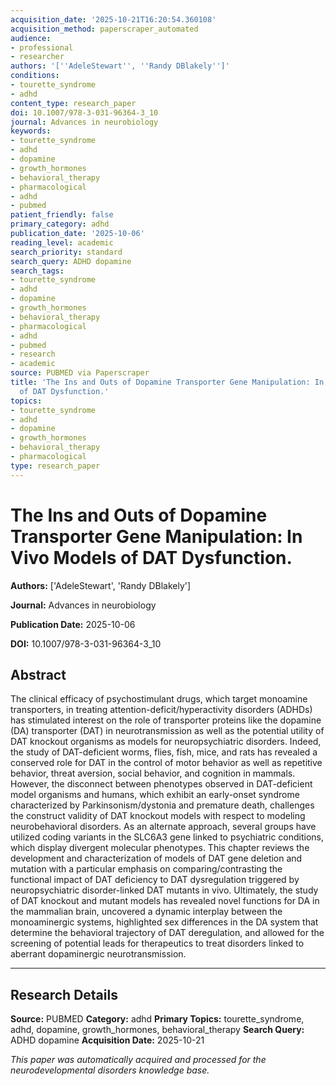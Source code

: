 ```yaml
---
acquisition_date: '2025-10-21T16:20:54.360108'
acquisition_method: paperscraper_automated
audience:
- professional
- researcher
authors: '[''AdeleStewart'', ''Randy DBlakely'']'
conditions:
- tourette_syndrome
- adhd
content_type: research_paper
doi: 10.1007/978-3-031-96364-3_10
journal: Advances in neurobiology
keywords:
- tourette_syndrome
- adhd
- dopamine
- growth_hormones
- behavioral_therapy
- pharmacological
- adhd
- pubmed
patient_friendly: false
primary_category: adhd
publication_date: '2025-10-06'
reading_level: academic
search_priority: standard
search_query: ADHD dopamine
search_tags:
- tourette_syndrome
- adhd
- dopamine
- growth_hormones
- behavioral_therapy
- pharmacological
- adhd
- pubmed
- research
- academic
source: PUBMED via Paperscraper
title: 'The Ins and Outs of Dopamine Transporter Gene Manipulation: In Vivo Models
  of DAT Dysfunction.'
topics:
- tourette_syndrome
- adhd
- dopamine
- growth_hormones
- behavioral_therapy
- pharmacological
type: research_paper
---
```


# The Ins and Outs of Dopamine Transporter Gene Manipulation: In Vivo Models of DAT Dysfunction.

**Authors:** ['AdeleStewart', 'Randy DBlakely']

**Journal:** Advances in neurobiology

**Publication Date:** 2025-10-06

**DOI:** 10.1007/978-3-031-96364-3_10

## Abstract

The clinical efficacy of psychostimulant drugs, which target monoamine transporters, in treating attention-deficit/hyperactivity disorders (ADHDs) has stimulated interest on the role of transporter proteins like the dopamine (DA) transporter (DAT) in neurotransmission as well as the potential utility of DAT knockout organisms as models for neuropsychiatric disorders. Indeed, the study of DAT-deficient worms, flies, fish, mice, and rats has revealed a conserved role for DAT in the control of motor behavior as well as repetitive behavior, threat aversion, social behavior, and cognition in mammals. However, the disconnect between phenotypes observed in DAT-deficient model organisms and humans, which exhibit an early-onset syndrome characterized by Parkinsonism/dystonia and premature death, challenges the construct validity of DAT knockout models with respect to modeling neurobehavioral disorders. As an alternate approach, several groups have utilized coding variants in the SLC6A3 gene linked to psychiatric conditions, which display divergent molecular phenotypes. This chapter reviews the development and characterization of models of DAT gene deletion and mutation with a particular emphasis on comparing/contrasting the functional impact of DAT deficiency to DAT dysregulation triggered by neuropsychiatric disorder-linked DAT mutants in vivo. Ultimately, the study of DAT knockout and mutant models has revealed novel functions for DA in the mammalian brain, uncovered a dynamic interplay between the monoaminergic systems, highlighted sex differences in the DA system that determine the behavioral trajectory of DAT deregulation, and allowed for the screening of potential leads for therapeutics to treat disorders linked to aberrant dopaminergic neurotransmission.

---

## Research Details

**Source:** PUBMED
**Category:** adhd
**Primary Topics:** tourette_syndrome, adhd, dopamine, growth_hormones, behavioral_therapy
**Search Query:** ADHD dopamine
**Acquisition Date:** 2025-10-21

*This paper was automatically acquired and processed for the neurodevelopmental disorders knowledge base.*
